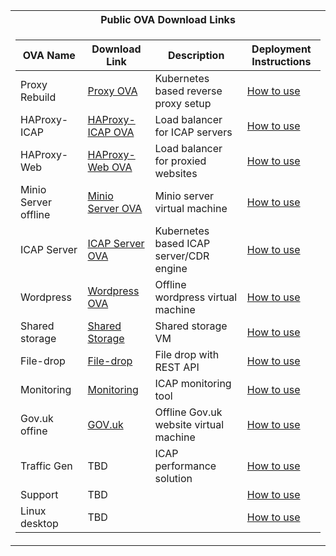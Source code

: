 <table>
<tr><th>Public OVA Download Links</th></tr>
<tr><td> 

|OVA Name           |       Download Link                     |        Description                    |        Deployment Instructions                    |
|--	                |--	     	                                |--	     	                              |--	     	                              |
|Proxy Rebuild	    |[Proxy OVA](https://glasswall-sow-ova.s3.amazonaws.com/vms/proxy-rebuild/proxy-rebuild.ova?AWSAccessKeyId=AKIA3NUU5XSYVTP3BV6R&Signature=nXPDF0GWh0%2FcaWrU6o4pzoHBTwg%3D&Expires=1607523025)                            |Kubernetes based reverse proxy setup|[How to use](https://github.com/k8-proxy/GW-proxy/blob/GINAGC-patch-27/OVAs-creation/proxy-rebuild.md) |  	   
|HAProxy-ICAP	    |[HAProxy-ICAP OVA](https://glasswall-sow-ova.s3.amazonaws.com/vms/HAProxy-ICAP/HAProxy-ICAP.ova?AWSAccessKeyId=AKIA3NUU5XSYVTP3BV6R&Signature=CqsLBjhKimAVBhoSaRFhLOEvvzg%3D&Expires=1607257398)   	              |Load balancer for ICAP servers |[How to use](https://github.com/k8-proxy/GW-proxy/blob/GINAGC-patch-27/OVAs-creation/HAProxy-OVA.md) |    	
|HAProxy-Web	    |[HAProxy-Web OVA](https://glasswall-sow-ova.s3.amazonaws.com/vms/HAProxy-WEB/HAProxy-WEB.ova?AWSAccessKeyId=AKIA3NUU5XSYVTP3BV6R&Signature=YTwfynC4zpSwaYP0UFXAQyLExsU%3D&Expires=1607495696)  	                  |Load balancer for proxied websites |[How to use](https://github.com/k8-proxy/GW-proxy/blob/GINAGC-patch-27/OVAs-creation/HAProxy-web-OVA.md) |    	
|Minio Server offline       |[Minio Server OVA](https://glasswall-sow-ova.s3.amazonaws.com/vms/Minio-Server/minio-server.ova?AWSAccessKeyId=AKIA3NUU5XSYVTP3BV6R&Signature=FZXLT6NqZyMMzOkkHEVD4T8K%2FzI%3D&Expires=1607569950)	                  |Minio server virtual machine |[How to use](https://github.com/k8-proxy/GW-proxy/blob/GINAGC-patch-27/OVAs-creation/minio_server.md) |    
|ICAP Server        |[ICAP Server OVA](https://glasswall-sow-ova.s3.amazonaws.com/vms/ICAP-Server/k8-icap-sow.ova?AWSAccessKeyId=AKIA3NUU5XSYVTP3BV6R&Signature=O4IqjG8fTh5%2FOr%2Flo%2Bub1SmfYX4%3D&Expires=1607644772)                      |Kubernetes based ICAP server/CDR engine|[How to use](https://github.com/k8-proxy/GW-proxy/blob/GINAGC-patch-27/OVAs-creation/icap-server-ova.md) |  
|Wordpress          |[Wordpress OVA](https://glasswall-sow-ova.s3.amazonaws.com/vms/wordpress/Glasswall-wordpress.ova?AWSAccessKeyId=AKIA3NUU5XSYVTP3BV6R&Signature=QwJ78so5inpe%2F4iVG8sqUTB5%2B0Q%3D&Expires=1607568331)                        |Offline wordpress virtual machine|[How to use](https://github.com/k8-proxy/GW-proxy/blob/GINAGC-patch-27/OVAs-creation/create_export_import_wordpress_site.md) |  
|Shared storage            |[Shared Storage](https://glasswall-sow-ova.s3.eu-west-1.amazonaws.com/vms/TrueNAS/TrueNAS.ova?X-Amz-Algorithm=AWS4-HMAC-SHA256&X-Amz-Credential=AKIA3NUU5XSYVTP3BV6R%2F20201202%2Feu-west-1%2Fs3%2Faws4_request&X-Amz-Date=20201202T080159Z&X-Amz-Expires=604800&X-Amz-SignedHeaders=host&X-Amz-Signature=cd47c612a7d2041ab095cee6947c5d9f412f4d6b01b3717988fe3f065622a210)|Shared storage VM|[How to use](https://github.com/k8-proxy/GW-proxy/blob/GINAGC-patch-27/OVAs-creation/TrueNas-OVA.md) |  
|File-drop            |[File-drop](https://glasswall-sow-ova.s3-eu-west-1.amazonaws.com/vms/SOW-REST/sow-rest.ova)|File drop with REST API|[How to use](https://github.com/k8-proxy/GW-proxy/blob/GINAGC-patch-27/OVAs-creation/SOW-REST.md) |  
|Monitoring             |[Monitoring](https://glasswall-sow-ova.s3.amazonaws.com/vms/visualog/visualog.ova?AWSAccessKeyId=AKIA3NUU5XSYVTP3BV6R&Signature=B3p%2FTRsLKyl6Pij6JoKvI4g10cw%3D&Expires=1607669097)|ICAP monitoring tool|[How to use](https://github.com/k8-proxy/GW-proxy/blob/GINAGC-patch-27/OVAs-creation/monitoring-ova.md) |  
|Gov.uk offine             |[GOV.uk](https://glasswall-sow-ova.s3-eu-west-1.amazonaws.com/vms/gov-uk/gov.uk.local.ova)|Offline Gov.uk website virtual machine|[How to use](https://github.com/k8-proxy/GW-proxy/blob/GINAGC-patch-27/OVAs-creation/create_gov_uk_offline_site.md) | 
|Traffic Gen             |TBD|ICAP performance solution|[How to use](https://github.com/k8-proxy/aws-jmeter-test-engine/blob/ova-usage-instructions/jmeter-icap/instructions/How-to-Generate-Load-with-OVA.md) |  
|Support             |TBD||[How to use]() |  
|Linux desktop             |TBD||[How to use]() |  




</td></tr>

</table>

